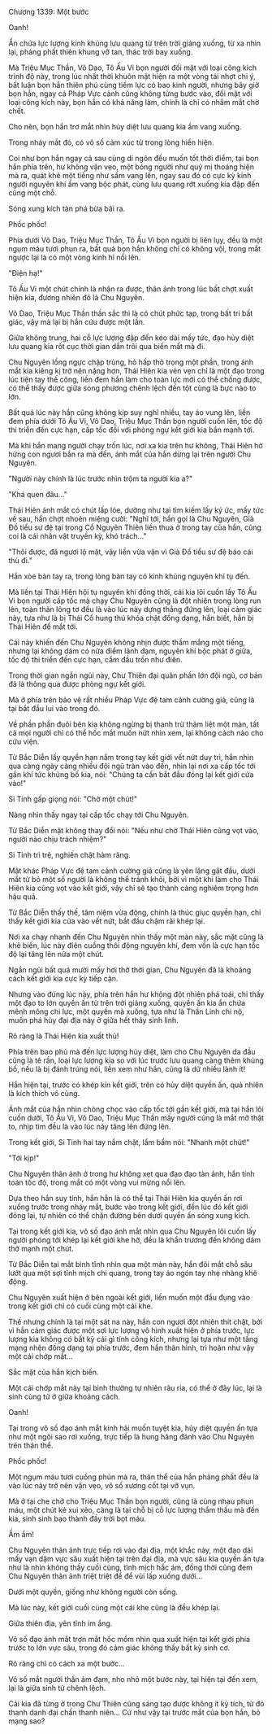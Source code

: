 




Chương 1339: Một bước


Oanh!

Ẩn chứa lực lượng kinh khủng lưu quang từ trên trời giáng xuống, từ xa nhìn lại, phảng phất thiên khung vỡ tan, thác trời bay xuống.

Mà Triệu Mục Thần, Võ Dao, Tô Ấu Vi bọn người đối mặt với loại công kích trình độ này, trong lúc nhất thời khuôn mặt hiện ra một vòng tái nhợt chi ý, bất luận bọn hắn thiên phú cùng tiềm lực có bao kinh người, nhưng bây giờ bọn hắn, ngay cả Pháp Vực cảnh cũng không từng bước vào, đối mặt với loại công kích này, bọn hắn có khả năng làm, chính là chỉ có nhắm mắt chờ chết.

Cho nên, bọn hắn trơ mắt nhìn hủy diệt lưu quang kia ầm vang xuống.

Trong nháy mắt đó, có vô số cảm xúc từ trong lòng hiển hiện.

Coi như bọn hắn ngay cả sau cùng di ngôn đều muốn tốt thời điểm, tại bọn hắn phía trên, hư không vặn vẹo, một bóng người như quỷ mị thoáng hiện mà ra, quát khẽ một tiếng như sấm vang lên, ngay sau đó có cực kỳ kinh người nguyên khí ầm vang bộc phát, cùng lưu quang rớt xuống kia đập đến cùng một chỗ.

Sóng xung kích tàn phá bừa bãi ra.

Phốc phốc!

Phía dưới Võ Dao, Triệu Mục Thần, Tô Ấu Vi bọn người bị liên lụy, đều là một ngụm máu tươi phun ra, bất quá bọn hắn không chỉ có không vội, trong mắt ngược lại là có một vòng kinh hỉ nổi lên.

"Điện hạ!"

Tô Ấu Vi một chút chính là nhận ra được, thân ảnh trong lúc bất chợt xuất hiện kia, đương nhiên đó là Chu Nguyên.

Võ Dao, Triệu Mục Thần thần sắc thì là có chút phức tạp, trong bất tri bất giác, vậy mà lại bị hắn cứu được một lần.

Giữa không trung, hai cỗ lực lượng đập đến kéo dài mấy tức, đạo hủy diệt lưu quang kia rốt cục thời gian dần trôi qua biến mất mà đi.

Chu Nguyên lồng ngực chập trùng, hô hấp thô trọng một phần, trong ánh mắt kia kiêng kị trở nên nặng hơn, Thái Hiên kia vẻn vẹn chỉ là một đạo trong lúc tiện tay thế công, liền đem hắn làm cho toàn lực mới có thể chống được, có thể thấy được giữa song phương chênh lệch đến tột cùng là bực nào to lớn.

Bất quá lúc này hắn cũng không kịp suy nghĩ nhiều, tay áo vung lên, liền đem phía dưới Tô Ấu Vi, Võ Dao, Triệu Mục Thần bọn người cuốn lên, tốc độ thi triển đến cực hạn, cấp tốc đối với phòng ngự kết giới kia bắn mạnh tới.

Mà khi hắn mang người chạy trốn lúc, nơi xa kia trên hư không, Thái Hiên hờ hững con ngươi bắn ra mà đến, ánh mắt của hắn dừng lại trên người Chu Nguyên.

"Người này chính là lúc trước nhìn trộm ta người kia a?"

"Khá quen đâu..."

Thái Hiên ánh mắt có chút lấp lóe, dường như tại tìm kiếm lấy ký ức, mấy tức về sau, hắn chợt nhoẻn miệng cười: "Nghĩ tới, hắn gọi là Chu Nguyên, Già Đồ tiểu sư đệ tại trong Cổ Nguyên Thiên liền thua ở trong tay của hắn, cũng coi là cái nhân vật truyền kỳ, khó trách..."

"Thôi được, đã ngươi lộ mặt, vậy liền vừa vặn vì Già Đồ tiểu sư đệ báo cái thù đi."

Hắn xòe bàn tay ra, trong lòng bàn tay có kinh khủng nguyên khí tụ đến.

Mà liền tại Thái Hiên hội tụ nguyên khí đồng thời, cái kia lôi cuốn lấy Tô Ấu Vi bọn người cấp tốc mà chạy Chu Nguyên cũng là đột nhiên trong lòng run lên, toàn thân lông tơ đều là vào lúc này dựng thẳng đứng lên, loại cảm giác này, tựa như là bị Thái Cổ hung thú khóa chặt đồng dạng, hắn biết, hắn bị Thái Hiên để mắt tới.

Cái này khiến đến Chu Nguyên không nhịn được thầm mắng một tiếng, nhưng lại không dám có nửa điểm lãnh đạm, nguyên khí bộc phát ở giữa, tốc độ thi triển đến cực hạn, cắm đầu trốn như điên.

Trong thời gian ngắn ngủi này, Chư Thiên đại quân phần lớn đội ngũ, cơ bản đã là thông qua được phòng ngự kết giới.

Mà ở phía trên bảo vệ rất nhiều Pháp Vực đệ tam cảnh cường giả, cũng là tại bắt đầu lui vào trong đó.

Về phần phần đuôi bên kia không ngừng bị thanh trừ thảm liệt một màn, tất cả mọi người chỉ có thể hốc mắt muốn nứt nhìn xem, lại không cách nào cho cứu viện.

Từ Bắc Diễn lấy quyền hạn nắm trong tay kết giới vết nứt duy trì, hắn nhìn qua càng ngày càng nhiều đội ngũ tràn vào đến, nhìn lại nơi xa cấp tốc tới gần khí tức khủng bố kia, nói: "Chúng ta cần bắt đầu đóng lại kết giới cửa vào!"

Si Tinh gấp giọng nói: "Chờ một chút!"

Nàng nhìn thấy ngay tại cấp tốc chạy tới Chu Nguyên.

Từ Bắc Diễn mặt không thay đổi nói: "Nếu như chờ Thái Hiên cũng vọt vào, người nào chịu trách nhiệm?"

Si Tinh trì trệ, nghiến chặt hàm răng.

Mặt khác Pháp Vực đệ tam cảnh cường giả cũng là yên lặng gật đầu, dưới mắt từ bỏ một số người là không thể tránh khỏi, bởi vì một khi làm cho Thái Hiên kia cũng vọt vào kết giới, vậy chỉ sẽ tạo thành càng nghiêm trọng hơn hậu quả.

Từ Bắc Diễn thấy thế, tâm niệm vừa động, chính là thúc giục quyền hạn, chỉ thấy kết giới kia cửa vào vết nứt, bắt đầu chậm rãi khép lại.

Nơi xa chạy nhanh đến Chu Nguyên nhìn thấy một màn này, sắc mặt cũng là khẽ biến, lúc này điên cuồng thôi động nguyên khí, đem vốn là cực hạn tốc độ lại tăng lên nữa một chút.

Ngắn ngủi bất quá mười mấy hơi thở thời gian, Chu Nguyên đã là khoảng cách kết giới kia cực kỳ tiếp cận.

Nhưng vào đúng lúc này, phía trên hắn hư không đột nhiên phá toái, chỉ thấy một đạo to lớn quyền ấn từ trên trời giáng xuống, quyền ấn kia ẩn chứa mênh mông chi lực, một quyền mà xuống, tựa như là Thần Linh chi nộ, muốn phá hủy đại địa này ở giữa hết thảy sinh linh.

Rõ ràng là Thái Hiên kia xuất thủ!

Phía trên bao phủ mà đến lực lượng hủy diệt, làm cho Chu Nguyên da đầu cũng là tê rần, loại lực lượng kia so với lúc trước lưu quang càng thêm khủng bố, nếu là bị đánh trúng nói, liền xem như hắn, cũng là dữ nhiều lành ít!

Hắn hiện tại, trước có khép kín kết giới, trên có hủy diệt quyền ấn, quả nhiên là kích thích vô cùng.

Ánh mắt của hắn nhìn chòng chọc vào cấp tốc tới gần kết giới, mà tại hắn lôi cuốn dưới, Tô Ấu Vi, Võ Dao, Triệu Mục Thần mấy người cũng là mắt mở thật to, nhịp tim đều là vào lúc này tăng lên đứng lên.

Trong kết giới, Si Tinh hai tay nắm chặt, lẩm bẩm nói: "Nhanh một chút!"

"Tới kịp!"

Chu Nguyên thân ảnh ở trong hư không xẹt qua đạo đạo tàn ảnh, hắn tính toán tốc độ, trong mắt có một vòng vui mừng nổi lên.

Dựa theo hắn suy tính, hắn hẳn là có thể tại Thái Hiên kia quyền ấn rơi xuống trước trong nháy mắt, bước vào trong kết giới, đến lúc đó kết giới đóng lại, tự nhiên có thể chặn đường bên dưới quyền ấn sóng xung kích.

Tại trong kết giới kia, vô số đạo ánh mắt nhìn qua Chu Nguyên lôi cuốn lấy người phóng tới khép lại kết giới khe hở, đều là khẩn trương đến không dám thở mạnh một chút.

Từ Bắc Diễn tai mắt bình tĩnh nhìn qua một màn này, hắn đôi mắt chỗ sâu lướt qua một sợi tĩnh mịch chi quang, trong tay áo ngón tay nhẹ nhàng khẽ động.

Chu Nguyên xuất hiện ở bên ngoài kết giới, liền muốn một đầu đụng vào trong kết giới chỉ có cuối cùng một cái khe.

Thế nhưng chính là tại một sát na này, hắn con ngươi đột nhiên thít chặt, bởi vì hắn cảm giác được một sợi lực lượng vô hình xuất hiện ở phía trước, lực lượng kia không có bất kỳ cái gì tính công kích, nhưng lại tựa như một tầng mạng nhện đồng dạng tại phía trước, đem hắn thân hình, trì hoãn như vậy một cái chớp mắt...

Sắc mặt của hắn kịch biến.

Một cái chớp mắt này tại bình thường tự nhiên râu ria, có thể ở đây lúc, lại là sinh cùng tử ở giữa khoảng cách.

Oanh!

Tại trong vô số đạo ánh mắt kinh hãi muốn tuyệt kia, hủy diệt quyền ấn tựa như một ngôi sao rơi xuống, trực tiếp là hung hăng đánh vào Chu Nguyên trên thân thể.

Phốc phốc!

Một ngụm máu tươi cuồng phún mà ra, thân thể của hắn phảng phất đều là vào lúc này trở nên vặn vẹo, vô số xương cốt tại vỡ vụn.

Mà ở tại che chở cho Triệu Mục Thần bọn người, cũng là cùng nhau phun máu, một chút kẻ xui xẻo, càng là tại chỗ bị cỗ lực lượng thẩm thấu mà đến kia, sinh sinh bạo thành đầy trời bọt máu.

Ầm ầm!

Chu Nguyên thân ảnh trực tiếp rơi vào đại địa, một khắc này, một đạo dài mấy vạn dặm vực sâu xuất hiện tại trên đại địa, mà vực sâu kia quyền ấn tựa như là nhìn không thấy cuối cùng, tĩnh mịch hắc ám, đồng thời cũng đem Chu Nguyên thân ảnh triệt triệt để để vùi lấp xuống dưới...

Dưới một quyền, giống như không người còn sống.

Mà lúc này, kết giới cuối cùng một cái khe cũng là đều khép lại.

Giữa thiên địa, yên tĩnh im ắng.

Vô số đạo ánh mắt trợn mắt hốc mồm nhìn qua xuất hiện tại kết giới phía trước to lớn vực sâu, trong đó cảm giác không thấy bất kỳ sinh cơ.

Rõ ràng chỉ có cách xa một bước...

Vô số mắt người thần ảm đạm, nho nhỏ một bước này, tại hiện tại đến xem, lại là giữa sinh tử chênh lệch.

Cái kia đã từng ở trong Chư Thiên cũng sáng tạo được không ít kỳ tích, từ đó thanh danh đại chấn thanh niên... Cứ như vậy tại trước mắt của bọn hắn, bỏ mạng sao?




